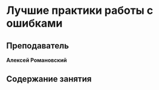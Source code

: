 # Лучшие практики работы с ошибками

## Преподаватель  
**Алексей Романовский**  

## Содержание занятия  


